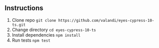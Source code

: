 ## Instructions
1. Clone repo
`git clone https://github.com/valandi/eyes-cypress-10-ts.git`
1. Change directory
`cd eyes-cypress-10-ts`
1. Install dependencies
`npm install`
1. Run tests
`npm test`